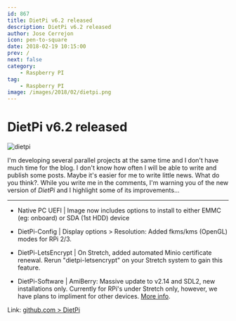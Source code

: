 ```yaml
---
id: 867
title: DietPi v6.2 released
description: DietPi v6.2 released
author: Jose Cerrejon
icon: pen-to-square
date: 2018-02-19 10:15:00
prev: /
next: false
category:
    - Raspberry PI
tag:
    - Raspberry PI
image: /images/2018/02/dietpi.png
---
```


# DietPi v6.2 released

![dietpi](/images/2018/02/dietpi.png)

I'm developing several parallel projects at the same time and I don't have much time for the blog. I don't know how often I will be able to write and publish some posts. Maybe it's easier for me to write little news. What do you think?. While you write me in the comments, I'm warning you of the new version of _DietPi_ and I highlight some of its improvements...

---

-   Native PC UEFI | Image now includes options to install to either EMMC (eg: onboard) or SDA (1st HDD) device

-   DietPi-Config | Display options > Resolution: Added fkms/kms (OpenGL) modes for RPi 2/3.

-   DietPi-LetsEncrypt | On Stretch, added automated Minio certificate renewal. Rerun "dietpi-letsencrypt" on your Stretch system to gain this feature.

-   DietPi-Software | AmiBerry: Massive update to v2.14 and SDL2, new installations only. Currently for RPi's under Stretch only, however, we have plans to impliment for other devices. [More info](https://dietpi.com/phpbb/viewtopic.php?f=8&t=5&p=64#p64).

Link: [github.com > DietPi](https://github.com/Fourdee/DietPi/pull/1532#issue-169843265)

